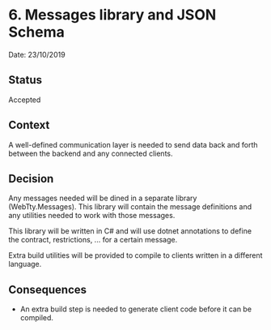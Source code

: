 # 6. Messages library and JSON Schema

Date: 23/10/2019

## Status

Accepted

## Context
A well-defined communication layer is needed to send data back and forth between the backend and any connected clients.

## Decision
Any messages needed will be dined in a separate library (WebTty.Messages). This library will contain the message definitions and any utilities needed to work with those messages.

This library will be written in C# and will use dotnet annotations to define the contract, restrictions, ... for a certain message.

Extra build utilities will be provided to compile to clients written in a different language.

## Consequences
- An extra build step is needed to generate client code before it can be compiled.
